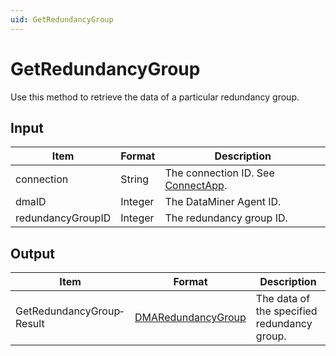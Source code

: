 ```yaml
---
uid: GetRedundancyGroup
---
```


# GetRedundancyGroup

Use this method to retrieve the data of a particular redundancy group.

## Input

| Item              | Format  | Description                                                                      |
|-------------------|---------|----------------------------------------------------------------------------------|
| connection        | String  | The connection ID. See [ConnectApp](xref:ConnectApp). |
| dmaID             | Integer | The DataMiner Agent ID.                                                          |
| redundancyGroupID | Integer | The redundancy group ID.                                                         |

## Output

| Item | Format | Description |
|--|--|--|
| GetRedundancyGroup­Result | [DMARedundancyGroup](xref:DMARedundancyGroup) | The data of the specified redundancy group. |
